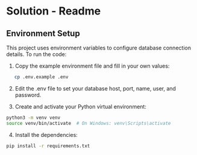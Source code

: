 # Solution - Readme

## Environment Setup

This project uses environment variables to configure database connection details. To run the code:

1. Copy the example environment file and fill in your own values:

```bash
   cp .env.example .env
```

2. Edit the .env file to set your database host, port, name, user, and password.

3. Create and activate your Python virtual environment:

```bash
python3 -m venv venv
source venv/bin/activate  # On Windows: venv\Scripts\activate
```

4. Install the dependencies:

```bash
pip install -r requirements.txt
```